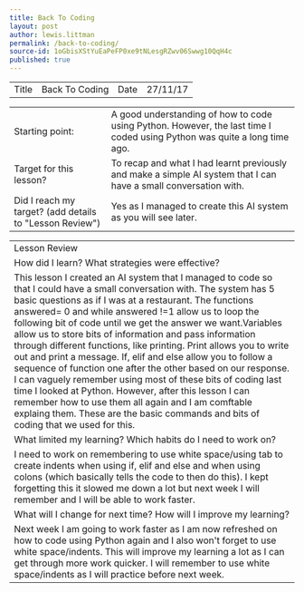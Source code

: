 ```yaml
---
title: Back To Coding
layout: post
author: lewis.littman
permalink: /back-to-coding/
source-id: 1oGbisXStYuEaPeFP0xe9tNLesgRZwv06Swwg10QqH4c
published: true
---
```

<table>
  <tr>
    <td>Title</td>
    <td>Back To Coding</td>
    <td>Date</td>
    <td>27/11/17</td>
  </tr>
</table>


<table>
  <tr>
    <td>Starting point:</td>
    <td>A good understanding of how to code using Python. However, the last time I coded using Python was quite a long time ago.</td>
  </tr>
  <tr>
    <td>Target for this lesson?</td>
    <td>To recap and what I had learnt previously and make a simple AI system that I can have a small conversation with.</td>
  </tr>
  <tr>
    <td>Did I reach my target? 
(add details to "Lesson Review")</td>
    <td>Yes as I managed to create this AI system as you will see later.</td>
  </tr>
</table>


<table>
  <tr>
    <td>Lesson Review</td>
  </tr>
  <tr>
    <td>How did I learn? What strategies were effective? </td>
  </tr>
  <tr>
    <td>This lesson I created an AI system that I managed to code so that I could have a small conversation with. The system has 5 basic questions as if I was at a restaurant. The functions answered= 0 and while answered !=1 allow us to loop the following bit of code until we get the answer we want.Variables allow us to store bits of information and pass information through different functions, like printing. Print allows you to write out and print a message. If, elif and else allow you to follow a sequence of function one after the other based on our response. I can vaguely remember using most of these bits of coding last time I looked at Python. However, after this lesson I can remember how to use them all again and I am comftable explaing them.
These are the basic commands and bits of coding that we used for this.</td>
  </tr>
  <tr>
    <td>What limited my learning? Which habits do I need to work on? </td>
  </tr>
  <tr>
    <td>I need to work on remembering to use white space/using tab to create indents when using if, elif and else and when using colons (which basically tells the code to then do this). I kept forgetting this it slowed me down a lot but next week I will remember and I will be able to work faster.</td>
  </tr>
  <tr>
    <td>What will I change for next time? How will I improve my learning?</td>
  </tr>
  <tr>
    <td>Next week I am going to work faster as I am now refreshed on how to code using Python again and I also won't forget to use white space/indents. This will improve my learning a lot as I can get through more work quicker. I will remember to use white space/indents as I will practice before next week.</td>
  </tr>
</table>


